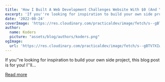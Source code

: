 ```yaml
---
title: 'How I Built A Web Development Challenges Website With $0 (And You Can Too!)'
excerpt: 'If you''re looking for inspiration to build your own side project, this blog post is for you! I''ll...'
date: '2022-08-24'
coverImage: 'https://res.cloudinary.com/practicaldev/image/fetch/s--gBTV7XIw--/c_imagga_scale,f_auto,fl_progressive,h_420,q_auto,w_1000/https://dev-to-uploads.s3.amazonaws.com/uploads/articles/gpvypokaz9lgj8kan4jb.jpeg'
author:
  name: Koders
  picture: "assets/blog/authors/koders.png"
ogImage:
  url: 'https://res.cloudinary.com/practicaldev/image/fetch/s--gBTV7XIw--/c_imagga_scale,f_auto,fl_progressive,h_420,q_auto,w_1000/https://dev-to-uploads.s3.amazonaws.com/uploads/articles/gpvypokaz9lgj8kan4jb.jpeg'
---
```


If you''re looking for inspiration to build your own side project, this blog post is for you! I''ll...

[Read more](https://dev.to/thefierycoder/how-i-built-a-web-development-challenges-website-with-0-1alk)
